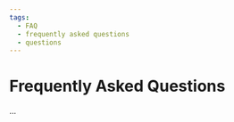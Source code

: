 ```yaml
---
tags:
  - FAQ
  - frequently asked questions
  - questions
---
```


# Frequently Asked Questions

...
